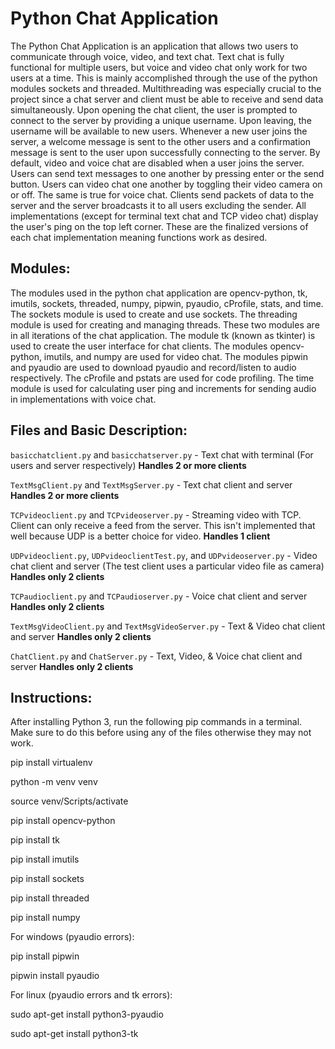 # Python Chat Application
The Python Chat Application is an application that allows two users to communicate through voice, video, and text chat. Text chat is fully functional for multiple users, but voice and video chat only work for two users at a time. This is mainly accomplished through the use of the python modules sockets and threaded. Multithreading was especially crucial to the project since a chat server and client must be able to receive and send data simultaneously. Upon opening the chat client, the user is prompted to connect to the server by providing a unique username. Upon leaving, the username will be available to new users. Whenever a new user joins the server, a welcome message is sent to the other users and a confirmation message is sent to the user upon successfully connecting to the server. By default, video and voice chat are disabled when a user joins the server. Users can send text messages to one another by pressing enter or the send button. Users can video chat one another by toggling their video camera on or off. The same is true for voice chat. Clients send packets of data to the server and the server broadcasts it to all users excluding the sender. All implementations (except for terminal text chat and TCP video chat) display the user's ping on the top left corner. These are the finalized versions of each chat implementation meaning functions work as desired.

## Modules:
The modules used in the python chat application are opencv-python, tk, imutils, sockets, threaded, numpy, pipwin, pyaudio, cProfile, stats, and time. The sockets module is used to create and use sockets. The threading module is used for creating and managing threads. These two modules are in all iterations of the chat application. The module tk (known as tkinter) is used to create the user interface for chat clients. The modules opencv-python, imutils, and numpy are used for video chat. The modules pipwin and pyaudio are used to download pyaudio and record/listen to audio respectively. The cProfile and pstats are used for code profiling. The time module is used for calculating user ping and increments for sending audio in implementations with voice chat.

## Files and Basic Description:
`basicchatclient.py` and `basicchatserver.py` - Text chat with terminal (For users and server respectively) **Handles 2 or more clients**

`TextMsgClient.py` and `TextMsgServer.py` - Text chat client and server **Handles 2 or more clients**

`TCPvideoclient.py` and `TCPvideoserver.py` - Streaming video with TCP. Client can only receive a feed from the server. This isn't implemented that well because UDP is a better choice for video. **Handles 1 client**

`UDPvideoclient.py`, `UDPvideoclientTest.py`, and `UDPvideoserver.py` - Video chat client and server (The test client uses a particular video file as camera) **Handles only 2 clients**

`TCPaudioclient.py` and `TCPaudioserver.py` - Voice chat client and server **Handles only 2 clients**

`TextMsgVideoClient.py` and `TextMsgVideoServer.py` - Text & Video chat client and server **Handles only 2 clients**

`ChatClient.py` and `ChatServer.py` - Text, Video, & Voice chat client and server **Handles only 2 clients**

## Instructions:
After installing Python 3, run the following pip commands in a terminal. Make sure to do this before using any of the files otherwise they may not work.

pip install virtualenv

python -m venv venv

source venv/Scripts/activate

pip install opencv-python

pip install tk

pip install imutils

pip install sockets

pip install threaded

pip install numpy

For windows (pyaudio errors):

pip install pipwin

pipwin install pyaudio

For linux (pyaudio errors and tk errors):

sudo apt-get install python3-pyaudio

sudo apt-get install python3-tk
